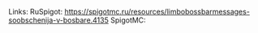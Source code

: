 Links:
RuSpigot: https://spigotmc.ru/resources/limbobossbarmessages-soobschenija-v-bosbare.4135
SpigotMC: 
